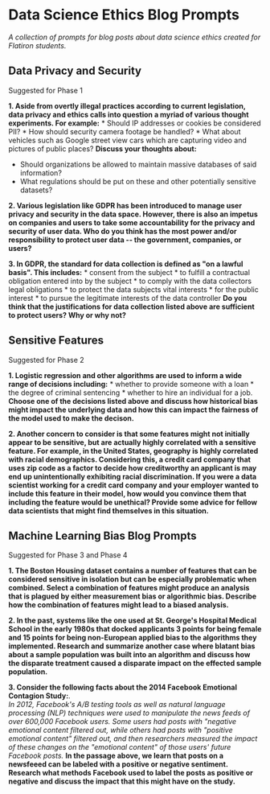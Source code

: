 # Data Science Ethics Blog Prompts
_A collection of prompts for blog posts about data science ethics created for Flatiron students._



## Data Privacy and Security
Suggested for Phase 1

__1. Aside from overtly illegal practices according to current legislation, data privacy and ethics calls into question a myriad of various thought experiments. For example:__
	* Should IP addresses or cookies be considered PII?
	* How should security camera footage be handled? 
	* What about vehicles such as Google street view cars which are capturing video and pictures of public places? 
__Discuss your thoughts about:__
  * Should organizations be allowed to maintain massive databases of said information? 
  * What regulations should be put on these and other potentially sensitive datasets?


__2. Various legislation like GDPR has been introduced to manage user privacy and security in the data space. However, there is also an impetus on companies and users to take some accountability for the privacy and security of user data. Who do you think has the most power and/or responsibility to protect user data -- the government, companies, or users?__


__3. In GDPR, the standard for data collection is defined as "on a lawful basis". This includes:__
	* consent from the subject
	* to fulfill a contractual obligation entered into by the subject
	* to comply with the data collectors legal obligations
	* to protect the data subjects vital interests
	* for the public interest
	* to pursue the legitimate interests of the data controller
  __Do you think that the justifications for data collection listed above are sufficient to protect users? Why or why not?__
  


## Sensitive Features
Suggested for Phase 2

__1. Logistic regression and other algorithms are used to inform a wide range of decisions including:__
	* whether to provide someone with a loan
	* the degree of criminal sentencing
	* whether to hire an individual for a job. 
__Choose one of the decisions listed above and discuss how historical bias might impact the underlying data and how this can impact the fairness of the model used to make the decison.__


__2. Another concern to consider is that some features might not initially appear to be sensitive, but are actually highly correlated with a sensitive feature. For example, in the United States, geography is highly correlated with racial demographics. Considering this, a credit card company that uses zip code as a factor to decide how creditworthy an applicant is may end up unintentionally exhibiting racial discrimination. 
If you were a data scientist working for a credit card company and your employer wanted to include this feature in their model, how would you convince them that including the feature would be unethical? Provide some advice for fellow data scientists that might find themselves in this situation.__



## Machine Learning Bias Blog Prompts
Suggested for Phase 3 and Phase 4

__1. The Boston Housing dataset contains a number of features that can be considered sensitive in isolation but can be especially problematic when combined. Select a combination of features might produce an analysis that is plagued by either measurement bias or algorithmic bias. Describe how the combination of features might lead to a biased analysis.__


__2. In the past, systems like the one used at St. George's Hospital Medical School in the early 1980s that docked applicants 3 points for being female and 15 points for being non-European applied bias to the algorithms they implemented. Research and summarize another case where blatant bias about a sample population was built into an algorithm and discuss how the disparate treatment caused a disparate impact on the effected sample population.__


__3. Consider the following facts about the 2014 Facebook Emotional Contagion Study:__.   
_In 2012, Facebook's A/B testing tools as well as natural language processing (NLP) techniques were used to manipulate the news feeds of over 600,000 Facebook users. Some users had posts with "negative emotional content filtered out, while others had posts with "positive emotional content" filtered out, and then researchers measured the impact of these changes on the "emotional content" of those users' future Facebook posts._
__In the passage above, we learn that posts on a newsfeeed can be labeled with a positive or negative sentiment. Research what methods Facebook used to label the posts as positive or negative and discuss the impact that this might have on the study.__

